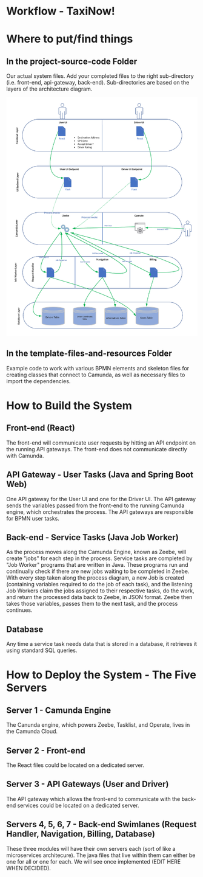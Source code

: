 # Workflow - TaxiNow!

# Where to put/find things

## In the project-source-code Folder

Our actual system files. Add your completed files to the right sub-directory (i.e. front-end, api-gateway, back-end). Sub-directories are based on the layers of the architecture diagram.

![System Architecture](template-files-and-resources/images/system-architecture.png)

## In the template-files-and-resources Folder

Example code to work with various BPMN elements and skeleton files for creating classes that connect to Camunda, as well as necessary files to import the dependencies.

# How to Build the System

## Front-end (React)

The front-end will communicate user requests by hitting an API endpoint on the running API gateways. The front-end does not communicate directly with Camunda.

## API Gateway - User Tasks (Java and Spring Boot Web)

One API gateway for the User UI and one for the Driver UI. The API gateway sends the variables passed from the front-end to the running Camunda engine, which orchestrates the process. The API gateways are responsible for BPMN user tasks.

## Back-end - Service Tasks (Java Job Worker)

As the process moves along the Camunda Engine, known as Zeebe, will create "jobs" for each step in the process. Service tasks are completed by "Job Worker" programs that are written in Java. These programs run and continually check if there are new jobs waiting to be completed in Zeebe. With every step taken along the process diagram, a new Job is created (containing variables required to do the job of each task), and the listening Job Workers claim the jobs assigned to their respective tasks, do the work, and return the processed data back to Zeebe, in JSON format. Zeebe then takes those variables, passes them to the next task, and the process continues.

## Database

Any time a service task needs data that is stored in a database, it retrieves it using standard SQL queries.


# How to Deploy the System - The Five Servers

## Server 1 - Camunda Engine
The Canunda engine, which powers Zeebe, Tasklist, and Operate, lives in the Camunda Cloud.

## Server 2 - Front-end
The React files could be located on a dedicated server.

## Server 3 - API Gateways (User and Driver)
The API gateway which allows the front-end to communicate with the back-end services could be located on a dedicated server.

## Servers 4, 5, 6, 7 - Back-end Swimlanes (Request Handler, Navigation, Billing, Database)
These three modules will have their own servers each (sort of like a microservices architecure). The java files that live within them can either be one for all or one for each. We will see once implemented (EDIT HERE WHEN DECIDED).
